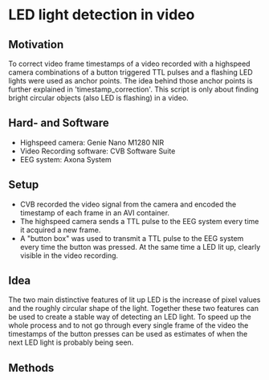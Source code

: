 # LED light detection in video

## Motivation
To correct video frame timestamps of a video recorded with a highspeed camera combinations of a button triggered TTL pulses and a flashing LED lights were used as anchor points. The idea behind those anchor points is further explained in 'timestamp_correction'. This script is only about finding bright circular objects (also LED is flashing) in a video.

## Hard- and Software
- Highspeed camera: Genie Nano M1280 NIR
- Video Recording software: CVB Software Suite
- EEG system: Axona System 

## Setup
- CVB recorded the video signal from the camera and encoded the timestamp of each frame in an AVI container. 
- The highspeed camera sends a TTL pulse to the EEG system every time it acquired a new frame.
- A "button box" was used to transmit a TTL pulse to the EEG system every time the button was pressed. At the same time a LED lit up, clearly visible in the video recording.

## Idea
The two main distinctive features of lit up LED is the increase of pixel values and the roughly circular shape of the light. Together these two features can be used to create a stable way of detecting an LED light. To speed up the whole process and to not go through every single frame of the video the timestamps of the button presses can be used as estimates of when the next LED light is probably being seen.

## Methods
